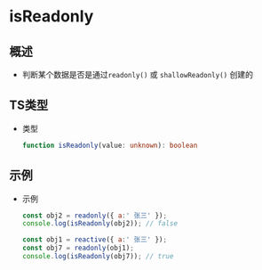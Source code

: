 # isReadonly

## 概述

*   判断某个数据是否是通过`readonly()` 或 `shallowReadonly()` 创建的

## TS类型

*   类型

    ```typescript
    function isReadonly(value: unknown): boolean
    ```

## 示例

*   示例

    ```javascript
    const obj2 = readonly({ a:' 张三' });
    console.log(isReadonly(obj2)); // false

    ```

    ```javascript
    const obj1 = reactive({ a:' 张三' });
    const obj7 = readonly(obj1);
    console.log(isReadonly(obj7)); // true
    ```
